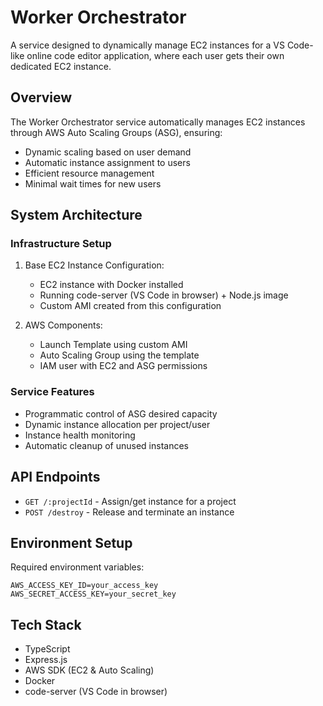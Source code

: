 # Worker Orchestrator

A service designed to dynamically manage EC2 instances for a VS Code-like online code editor application, where each user gets their own dedicated EC2 instance.

## Overview

The Worker Orchestrator service automatically manages EC2 instances through AWS Auto Scaling Groups (ASG), ensuring:
- Dynamic scaling based on user demand
- Automatic instance assignment to users
- Efficient resource management
- Minimal wait times for new users

## System Architecture

### Infrastructure Setup
1. Base EC2 Instance Configuration:
   - EC2 instance with Docker installed
   - Running code-server (VS Code in browser) + Node.js image
   - Custom AMI created from this configuration

2. AWS Components:
   - Launch Template using custom AMI
   - Auto Scaling Group using the template
   - IAM user with EC2 and ASG permissions

### Service Features
- Programmatic control of ASG desired capacity
- Dynamic instance allocation per project/user
- Instance health monitoring
- Automatic cleanup of unused instances

## API Endpoints

- `GET /:projectId` - Assign/get instance for a project
- `POST /destroy` - Release and terminate an instance

## Environment Setup

Required environment variables:
```
AWS_ACCESS_KEY_ID=your_access_key
AWS_SECRET_ACCESS_KEY=your_secret_key
```


## Tech Stack
- TypeScript
- Express.js
- AWS SDK (EC2 & Auto Scaling)
- Docker
- code-server (VS Code in browser)
